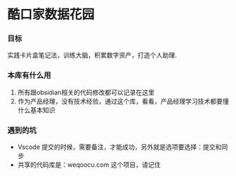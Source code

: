 # 酷口家数据花园

### 目标
实践卡片盒笔记法，训练大脑，积累数字资产，打造个人助理.

### 本库有什么用

1. 所有跟obsidian相关的代码修改都可以记录在这里
2. 作为产品经理，没有技术经验，通过这个库，看看，产品经理学习技术都要懂什么基本知识


### 遇到的坑

- Vscode 提交的时候，需要备注，才能成功，另外就是选项要选择：提交和同步
- 共享的代码库是：weqoocu.com 这个项目，请记住

